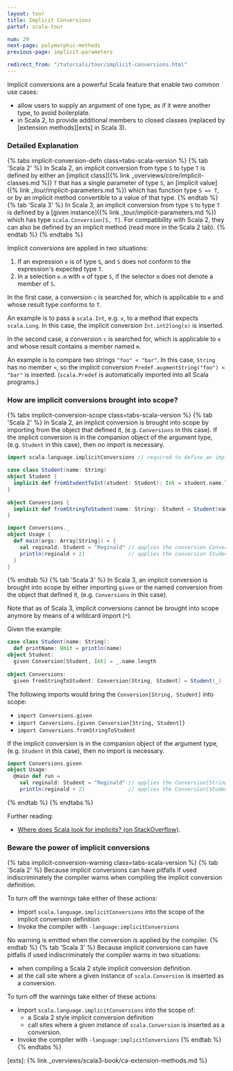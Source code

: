 ```yaml
---
layout: tour
title: Implicit Conversions
partof: scala-tour

num: 29
next-page: polymorphic-methods
previous-page: implicit-parameters

redirect_from: "/tutorials/tour/implicit-conversions.html"
---
```


Implicit conversions are a powerful Scala feature that enable two common use cases:
- allow users to supply an argument of one type, as if it were another type, to avoid boilerplate.
- in Scala 2, to provide additional members to closed classes (replaced by [extension methods][exts] in Scala 3).

### Detailed Explanation
{% tabs implicit-conversion-defn class=tabs-scala-version %}
{% tab 'Scala 2' %}
In Scala 2, an implicit conversion from type `S` to type `T` is defined by either an [implicit class]({% link _overviews/core/implicit-classes.md %}) `T` that has a single parameter of type `S`, an [implicit value]({% link _tour/implicit-parameters.md %}) which has function type `S => T`, or by an implicit method convertible to a value of that type.
{% endtab %}
{% tab 'Scala 3' %}
In Scala 3, an implicit conversion from type `S` to type `T` is defined by a [given instance]({% link _tour/implicit-parameters.md %}) which has type `scala.Conversion[S, T]`. For compatibility with Scala 2, they can also be defined by an implicit method (read more in the Scala 2 tab).
{% endtab %}
{% endtabs %}

Implicit conversions are applied in two situations:

1. If an expression `e` is of type `S`, and `S` does not conform to the expression's expected type `T`.
2. In a selection `e.m` with `e` of type `S`, if the selector `m` does not denote a member of `S`.

In the first case, a conversion `c` is searched for, which is applicable to `e` and whose result type conforms to `T`.

An example is to pass a `scala.Int`, e.g. `x`, to a method that expects `scala.Long`. In this case, the implicit conversion `Int.int2long(x)` is inserted.


In the second case, a conversion `c` is searched for, which is applicable to `e` and whose result contains a member named `m`.

An example is to compare two strings `"foo" < "bar"`. In this case, `String` has no member `<`, so the implicit conversion `Predef.augmentString("foo") < "bar"` is inserted. (`scala.Predef` is automatically imported into all Scala programs.)

### How are implicit conversions brought into scope? ###

{% tabs implicit-conversion-scope class=tabs-scala-version %}
{% tab 'Scala 2' %}
In Scala 2, an implicit conversion is brought into scope by importing from the object that defined it, (e.g. `Conversions` in this case). If the implicit conversion is in the companion object of the argument type, (e.g. `Student` in this case), then no import is necessary.

```scala
import scala.language.implicitConversions // required to define an implicit conversion

case class Student(name: String)
object Student {
  implicit def fromStudentToInt(student: Student): Int = student.name.length
}
  
object Conversions {
  implicit def fromStringToStudent(name: String): Student = Student(name)
}

import Conversions._
object Usage {
  def main(args: Array[String]) = {
    val reginald: Student = "Reginald" // applies the conversion Conversions.fromStringToStudent
    println(reginald + 2)              // applies the conversion Student.fromStudentToInt
  }
}
```
{% endtab %}
{% tab 'Scala 3' %}
In Scala 3, an implicit conversion is brought into scope by either importing `given` or the named conversion from the object that defined it, (e.g. `Conversions` in this case). 

Note that as of Scala 3, implicit conversions cannot be brought into scope anymore by means of a wildcard import (`*`). 

Given the example:

```scala
case class Student(name: String):
  def printName: Unit = println(name)
object Student:
  given Conversion[Student, Int] = _.name.length
  
object Conversions:
  given fromStringToStudent: Conversion[String, Student] = Student(_)
```

The following imports would bring the `Conversion[String, Student]` into scope:
  - `import Conversions.given`
  - `import Conversions.{given Conversion[String, Student]}`
  - `import Conversions.fromStringToStudent`

If the implicit conversion is in the companion object of the argument type, (e.g. `Student` in this case), then no import is necessary.

```scala
import Conversions.given
object Usage:
  @main def run =
    val reginald: Student = "Reginald" // applies the Conversion[String, Student]
    println(reginald + 2)              // applies the Conversion[Student, Int]
```
{% endtab %}
{% endtabs %}

Further reading: 
  - [Where does Scala look for implicits? (on StackOverflow)](https://docs.scala-lang.org/tutorials/FAQ/index.html#where-does-scala-look-for-implicits).

### Beware the power of implicit conversions

{% tabs implicit-conversion-warning class=tabs-scala-version %}
{% tab 'Scala 2' %}
Because implicit conversions can have pitfalls if used indiscriminately the compiler warns when compiling the implicit conversion definition.

To turn off the warnings take either of these actions:

* Import `scala.language.implicitConversions` into the scope of the implicit conversion definition
* Invoke the compiler with `-language:implicitConversions`

No warning is emitted when the conversion is applied by the compiler.
{% endtab %}
{% tab 'Scala 3' %}
Because implicit conversions can have pitfalls if used indiscriminately the compiler warns in two situations:
- when compiling a Scala 2 style implicit conversion definition.
- at the call site where a given instance of `scala.Conversion` is inserted as a conversion.

To turn off the warnings take either of these actions:

- Import `scala.language.implicitConversions` into the scope of:
  - a Scala 2 style implicit conversion definition
  - call sites where a given instance of `scala.Conversion` is inserted as a conversion.
- Invoke the compiler with `-language:implicitConversions`
{% endtab %}
{% endtabs %}

[exts]: {% link _overviews/scala3-book/ca-extension-methods.md %}
